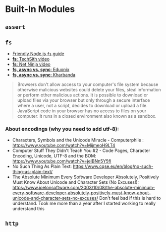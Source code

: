 # Built-In Modules

## `assert`

## `fs`

-   [Friendly Node.js `fs` guide](https://areknawo.com/node-js-file-system-api-beginner-friendly-guide/)
-   [**fs**: TechSith video](https://www.youtube.com/watch?v=a6dRdtOy4Bg)
-   [**fs**: Net Ninja video](https://www.youtube.com/watch?v=U57kU311-nE)
-   [**fs, async vs. sync**: Eduonix](https://www.youtube.com/watch?v=vctMo1fDwV4)
-   [**fs, async vs. sync**: Kharbanda](https://www.youtube.com/watch?v=dgdcXGxh93s)

> Browsers don't allow access to your computer's file system because otherwise malicious websites could delete your files, steal information or perform other malicious actions. It is possible to download or upload files via your browser but only through a secure interface where a user, not a script, decides to download or upload a file. JavaScript code in your browser has no access to files on your computer: it runs in a closed environment also known as a sandbox.

### About encodings (why you need to add utf-8):

-   Characters, Symbols and the Unicode Miracle - Computerphile : https://www.youtube.com/watch?v=MijmeoH9LT4
-   Computer Stuff They Didn't Teach You #2 - Code Pages, Character Encoding, Unicode, UTF-8 and the BOM: https://www.youtube.com/watch?v=jeIBNn5Y5fI
-   No Such Thing As Plain Text: https://www.cqse.eu/en/blog/no-such-thing-as-plain-text/
-   The Absolute Minimum Every Software Developer Absolutely, Positively Must Know About Unicode and Character Sets (No Excuses!): https://www.joelonsoftware.com/2003/10/08/the-absolute-minimum-every-software-developer-absolutely-positively-must-know-about-unicode-and-character-sets-no-excuses/
    Don't feel bad if this is hard to understand. Took me more than a year after I started working to really understand this

## `http`
